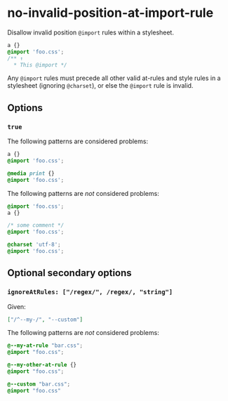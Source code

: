 # no-invalid-position-at-import-rule

Disallow invalid position `@import` rules within a stylesheet.

<!-- prettier-ignore -->
```css
a {}
@import 'foo.css';
/** ↑
  * This @import */
```

Any `@import` rules must precede all other valid at-rules and style rules in a stylesheet (ignoring `@charset`), or else the `@import` rule is invalid.

## Options

### `true`

The following patterns are considered problems:

<!-- prettier-ignore -->
```css
a {}
@import 'foo.css';
```

<!-- prettier-ignore -->
```css
@media print {}
@import 'foo.css';
```

The following patterns are _not_ considered problems:

<!-- prettier-ignore -->
```css
@import 'foo.css';
a {}
```

<!-- prettier-ignore -->
```css
/* some comment */
@import 'foo.css';
```

<!-- prettier-ignore -->
```css
@charset 'utf-8';
@import 'foo.css';
```

## Optional secondary options

### `ignoreAtRules: ["/regex/", /regex/, "string"]`

Given:

```json
["/^--my-/", "--custom"]
```

The following patterns are _not_ considered problems:

<!-- prettier-ignore -->
```css
@--my-at-rule "bar.css";
@import "foo.css";
```

<!-- prettier-ignore -->
```css
@--my-other-at-rule {}
@import "foo.css";
```

<!-- prettier-ignore -->
```css
@--custom "bar.css";
@import "foo.css"
```
